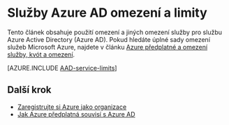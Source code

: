 <properties
    pageTitle="Azure omezení a limity služby Active Directory"
    description="Použití omezení a jiných omezení služby pro službu Azure Active Directory."
    services="active-directory"
    documentationCenter=""
    authors="curtand"
    manager="femila"
    editor=""/>

<tags
    ms.service="active-directory"
    ms.devlang="na"
    ms.topic="article"
    ms.tgt_pltfrm="na"
    ms.workload="identity"
    ms.date="08/23/2016"
    ms.author="curtand"/>

# <a name="azure-ad-service-limits-and-restrictions"></a>Služby Azure AD omezení a limity

Tento článek obsahuje použití omezení a jiných omezení služby pro službu Azure Active Directory (Azure AD). Pokud hledáte úplné sady omezení služeb Microsoft Azure, najdete v článku [Azure předplatné a omezení služby, kvót a omezení](../azure-subscription-service-limits.md).

[AZURE.INCLUDE [AAD-service-limits](../../includes/active-directory-service-limits-include.md)]

## <a name="whats-next"></a>Další krok
- [Zaregistrujte si Azure jako organizace](sign-up-organization.md)
- [Jak Azure předplatná souvisí s Azure AD](active-directory-how-subscriptions-associated-directory.md)
